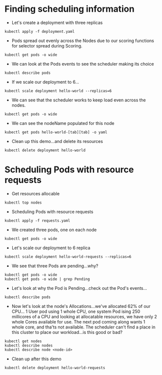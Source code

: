 # Finding scheduling information

- Let's create a deployment with three replicas

```
kubectl apply -f deployment.yaml
```

- Pods spread out evenly across the Nodes due to our scoring functions for selector spread during Scoring.

```
kubectl get pods -o wide
```

- We can look at the Pods events to see the scheduler making its choice

```
kubectl describe pods 
```

- If we scale our deployment to 6...

```
kubectl scale deployment hello-world --replicas=6
```

- We can see that the scheduler works to keep load even across the nodes.

```
kubectl get pods -o wide
```

- We can see the nodeName populated for this node

```
kubectl get pods hello-world-[tab][tab] -o yaml
```

- Clean up this demo...and delete its resources

```
kubectl delete deployment hello-world
```



# Scheduling Pods with resource requests

- Get resources allocable

```
kubectl top nodes
```

- Scheduling Pods with resource requests

```
kubectl apply -f requests.yaml
```

- We created three pods, one on each node

```
kubectl get pods -o wide
```

- Let's scale our deployment to 6 replica

```
kubectl scale deployment hello-world-requests --replicas=6
```

- We see that three Pods are pending...why?

```
kubectl get pods -o wide
kubectl get pods -o wide | grep Pending
```

- Let's look at why the Pod is Pending...check out the Pod's events...

```
kubectl describe pods
```

- Now let's look at the node's Allocations...we've allocated 62% of our CPU...
1 User pod using 1 whole CPU, one system Pod ising 250 millicores of a CPU and 
looking at allocatable resources, we have only 2 whole Cores available for use.
The next pod coming along wants 1 whole core, and tha'ts not available.
The scheduler can't find a place in this cluster to place our workload...is this good or bad?

```
kubectl get nodes
kubectl describe nodes
kubectl describe node <node-id>
```

- Clean up after this demo

```
kubectl delete deployment hello-world-requests
```